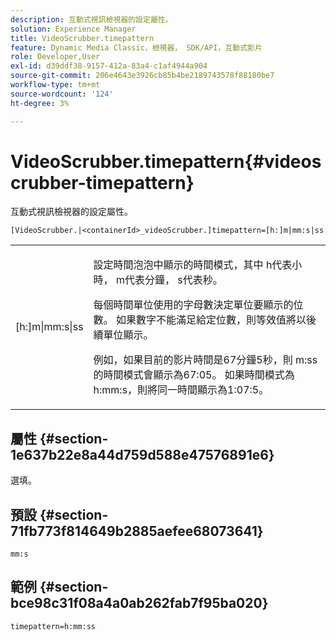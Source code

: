 ```yaml
---
description: 互動式視訊檢視器的設定屬性。
solution: Experience Manager
title: VideoScrubber.timepattern
feature: Dynamic Media Classic，檢視器， SDK/API，互動式影片
role: Developer,User
exl-id: d39ddf38-9157-412a-83a4-c1af4944a904
source-git-commit: 206e4643e3926cb85b4be2189743578f88180be7
workflow-type: tm+mt
source-wordcount: '124'
ht-degree: 3%

---
```


# VideoScrubber.timepattern{#videoscrubber-timepattern}

互動式視訊檢視器的設定屬性。

`[VideoScrubber.|<containerId>_videoScrubber.]timepattern=[h:]m|mm:s|ss`

<table id="table_441553CD34C94A58A9D7CBF772DEDDB6"> 
 <tbody> 
  <tr> 
   <td colname="col1"> <p> <span class="codeph"> [h:]m|mm:s|ss</span> </p> </td> 
   <td colname="col2"> <p> 設定時間泡泡中顯示的時間模式，其中<span class="codeph"> h</span>代表小時，<span class="codeph"> m</span>代表分鐘，<span class="codeph"> s</span>代表秒。 </p> <p>每個時間單位使用的字母數決定單位要顯示的位數。 如果數字不能滿足給定位數，則等效值將以後續單位顯示。 </p> <p>例如，如果目前的影片時間是67分鐘5秒，則<span class="codeph"> m:ss</span>的時間模式會顯示為67:05。 如果時間模式為<span class="codeph">h:mm:s</span>，則將同一時間顯示為1:07:5。 </p> </td> 
  </tr> 
 </tbody> 
</table>

## 屬性 {#section-1e637b22e8a44d759d588e47576891e6}

選填。

## 預設 {#section-71fb773f814649b2885aefee68073641}

`mm:s`

## 範例 {#section-bce98c31f08a4a0ab262fab7f95ba020}

```
timepattern=h:mm:ss
```
